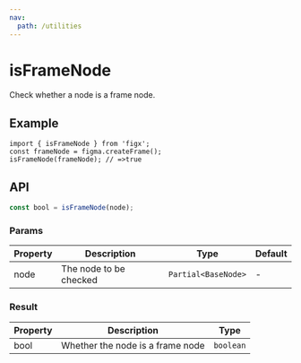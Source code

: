 ```yaml
---
nav:
  path: /utilities
---
```


# isFrameNode

Check whether a node is a frame node.

## Example

```tsx
import { isFrameNode } from 'figx';
const frameNode = figma.createFrame();
isFrameNode(frameNode); // =>true
```

## API

```ts
const bool = isFrameNode(node);
```

### Params

| Property | Description            | Type                | Default |
| -------- | ---------------------- | ------------------- | ------- |
| node     | The node to be checked | `Partial<BaseNode>` | -       |

### Result

| Property | Description                      | Type      |
| -------- | -------------------------------- | --------- |
| bool     | Whether the node is a frame node | `boolean` |

